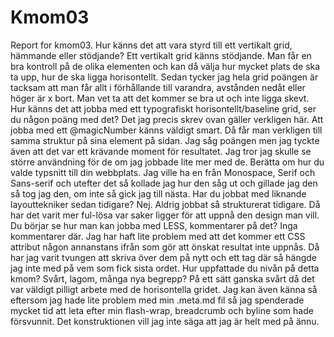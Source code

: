 Kmom03
===============================

Report for kmom03.
Hur känns det att vara styrd till ett vertikalt grid, hämmande eller stödjande?
Ett vertikalt grid känns stödjande. Man får en bra kontroll på de olika elementen och kan då välja hur mycket plats de ska ta upp, hur de ska ligga horisontellt. Sedan tycker jag hela grid poängen är tacksam att man får allt i förhållande till varandra, avstånden nedåt eller höger är x bort. Man vet ta att det kommer se bra ut och inte ligga skevt.
Hur känns det att jobba med ett typografiskt horisontellt/baseline grid, ser du någon poäng med det?
Det jag precis skrev ovan gäller verkligen här. Att jobba med ett @magicNumber känns väldigt smart. Då får man verkligen till samma struktur på sina element på sidan. Jag såg poängen men jag tyckte även att det var ett krävande moment för resultatet. Jag tror jag skulle se större användning för de om jag jobbade lite mer med de.
Berätta om hur du valde typsnitt till din webbplats.
Jag ville ha en från Monospace, Serif och Sans-serif och utefter det så kollade jag hur den såg ut och gillade jag den så tog jag den, om inte så gick jag till nästa.
Har du jobbat med liknande layouttekniker sedan tidigare?
Nej. Aldrig jobbat så strukturerat tidigare. Då har det varit mer ful-lösa var saker ligger för att uppnå den design man vill.
Du börjar se hur man kan jobba med LESS, kommentarer på det?
Inga kommentarer där. Jag har haft lite problem med att det kommer ett CSS attribut någon annanstans ifrån som gör att önskat resultat inte uppnås. Då har jag varit tvungen att skriva över dem på nytt och ett tag där så hängde jag inte med på vem som fick sista ordet.
Hur uppfattade du nivån på detta kmom? Svårt, lagom, många nya begrepp?
På ett sätt ganska svårt då det var väldigt pilligt arbete med de horisontella gridet. Jag kan även känna så eftersom jag hade lite problem med min .meta.md fil så jag spenderade mycket tid att leta efter min flash-wrap, breadcrumb och byline som hade försvunnit. Det konstruktionen vill jag inte säga att jag är helt med på ännu.
